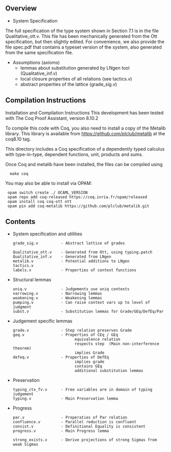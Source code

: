 Overview 
--------

* System Specification 

The full specification of the type system shown in Section 7.1 is in the file
Qualitative_ott.v. This file has been mechanically generated from the Ott
specification, but then slightly edited. For convenience, we also provide the
file spec.pdf that contains a typeset version of the system, also generated
from the same specification file.

* Assumptions (axioms)
  - lemmas about substitution generated by LNgen tool (Qualitative_inf.v)
  - local closure properties of all relations (see tactics.v)
  - abstract properties of the lattice (grade_sig.v)
    

Compilation Instructions
-----------------------

Installation and Compilation Instructions
This development has been tested with The Coq Proof Assistant, version 8.10.2 

To compile this code with Coq, you also need to install a copy of the Metalib library. This library is available from https://github.com/plclub/metalib at the coq8.10 tag.

This directory includes a Coq specification of a dependently typed calculus with type-in-type, dependent functions, unit, products and sums.

Once Coq and metalib have been installed, the files can be compiled using

      make coq

You may also be able to install via OPAM:

     opam switch create ./ OCAML_VERSION
     opam repo add coq-released https://coq.inria.fr/opam/released
     opam install coq coq-ott ott
     opam pin add coq-metalib https://github.com/plclub/metalib.git


Contents
--------

* System specification and utilities

      grade_sig.v          - Abstract lattice of grades

      Qualitative_ott.v    - Generated from Ott, using typing.patch
      Qualitative_inf.v    - Generated from LNgen
      metalib.v            - Potential additions to LNgen
      tactics.v
      labels.v             - Properties of context functions

* Structural lemmas 

      uniq.v               - Judgements use uniq contexts
      narrowing.v          - Narrowing lemmas
      weakening.v          - Weakening lemmas
      pumping.v            - Can raise context vars up to level of judgment
      subst.v              - Substitution lemmas for Grade/GEq/DefEq/Par

* Judgement specific lemmas

      grade.v              - Step relation preserves Grade
      geq.v                - Properties of CEq / GEq 
                                 equivalence relation
                                 respects step  (Main non-interference theorem)
                                 implies Grade
      defeq.v              - Properties of DefEq
                                 implies grade
                                 contains GEq
                                 additional substitution lemmas

* Preservation

      typing_ctx_fv.v      - Free variables are in domain of typing judgement
      typing.v             - Main Preservation lemma

* Progress

      par.v                - Properaties of Par relation
      confluence.v         - Parallel reduction is confluent
      consist.v            - Definitional Equality is consistent
      progress.v           - Main Progress lemma

      strong_exists.v      - Derive projections of strong Sigmas from weak Sigmas





